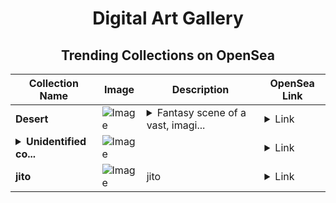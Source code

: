 <div align="center">

# Digital Art Gallery

## Trending Collections on OpenSea

| Collection Name                       | Image                                                                                     | Description                       | OpenSea Link                                                                                          |
|---------------------------------------|-------------------------------------------------------------------------------------------|-----------------------------------|--------------------------------------------------------------------------------------------------------|
| **Desert** | ![Image](https://i.seadn.io/s/raw/files/bb61c49bcdd3d287c3143a5a06711545.png?w=500&auto=format?w=200&auto=format) | <details><summary>Fantasy scene of a vast, imagi...</summary>Fantasy scene of a vast, imaginary desert</details> | <details><summary>Link</summary>[Desert](https://opensea.io/collection/desert-179)</details> |
| **<details><summary>Unidentified co...</summary>Unidentified contract 99806e47-fc7c-49de-977a-42e1f3db3ab5</details>** | ![Image](https://raw.seadn.io/files/0419894d5b74b8108c954e842726e0ec.svg?w=200&auto=format) |  | <details><summary>Link</summary>[Unidentified contract 99806e47-fc7c-49de-977a-42e1f3db3ab5](https://opensea.io/collection/unidentified-contract-99806e47-fc7c-49de-977a-42e1)</details> |
| **jito** | ![Image](https://i.seadn.io/s/raw/files/df8165324ec156a870cc9465802c80be.png?w=500&auto=format?w=200&auto=format) | jito | <details><summary>Link</summary>[jito](https://opensea.io/collection/jito)</details> |

</div>
